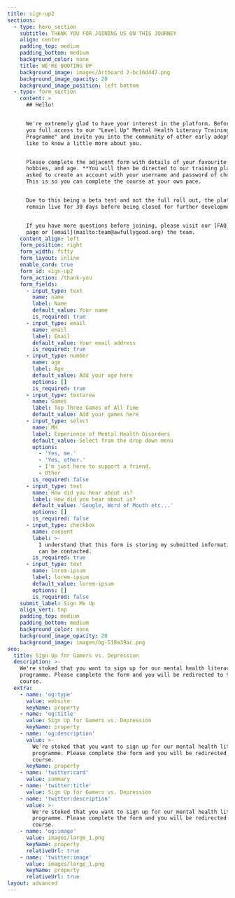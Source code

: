 ```yaml
---
title: sign-up2
sections:
  - type: hero_section
    subtitle: THANK YOU FOR JOINING US ON THIS JOURNEY
    align: center
    padding_top: medium
    padding_bottom: medium
    background_color: none
    title: WE'RE BOOTING UP
    background_image: images/Artboard 2-bc16d447.png
    background_image_opacity: 20
    background_image_position: left bottom
  - type: form_section
    content: >
      ## Hello!


      We're extremely glad to have your interest in the platform. Before we give
      you full access to our "Level Up" Mental Health Literacy Training
      Programme" and invite you into the community of other early adopters, we'd
      like to know a little more about you.


      Please complete the adjacent form with details of your favourite games,
      hobbies, and age. **You will then be directed to our training platform and
      asked to create an account with your username and password of choice**.
      This is so you can complete the course at your own pace.


      Due to this being a beta test and not the full roll out, the platform will
      remain live for 30 days before being closed for further development.


      If you have more questions before joining, please visit our [FAQ](/faq)
      page or [email](mailto:team@awfullygood.org) the team.
    content_align: left
    form_position: right
    form_width: fifty
    form_layout: inline
    enable_card: true
    form_id: sign-up2
    form_action: /thank-you
    form_fields:
      - input_type: text
        name: name
        label: Name
        default_value: Your name
        is_required: true
      - input_type: email
        name: email
        label: Email
        default_value: Your email address
        is_required: true
      - input_type: number
        name: age
        label: Age
        default_value: Add your age here
        options: []
        is_required: true
      - input_type: textarea
        name: Games
        label: Top Three Games of All Time
        default_value: Add your games here
      - input_type: select
        name: MH
        label: Experience of Mental Health Disorders
        default_value: Select from the drop down menu
        options:
          - 'Yes, me.'
          - 'Yes, other.'
          - I'm just here to support a friend.
          - Other
        is_required: false
      - input_type: text
        name: How did you hear about us?
        label: How did you hear about us?
        default_value: 'Google, Word of Mouth etc...'
        options: []
        is_required: false
      - input_type: checkbox
        name: consent
        label: >-
          I understand that this form is storing my submitted information so I
          can be contacted.
        is_required: true
      - input_type: text
        name: lorem-ipsum
        label: lorem-ipsum
        default_value: lorem-ipsum
        options: []
        is_required: false
    submit_label: Sign Me Up
    align_vert: top
    padding_top: medium
    padding_bottom: medium
    background_color: none
    background_image_opacity: 20
    background_image: images/bg-518a39ac.png
seo:
  title: Sign Up for Gamers vs. Depression
  description: >-
    We're stoked that you want to sign up for our mental health literacy
    programme. Please complete the form and you will be redirected to the
    course. 
  extra:
    - name: 'og:type'
      value: website
      keyName: property
    - name: 'og:title'
      value: Sign Up for Gamers vs. Depression
      keyName: property
    - name: 'og:description'
      value: >-
        We're stoked that you want to sign up for our mental health literacy
        programme. Please complete the form and you will be redirected to the
        course. 
      keyName: property
    - name: 'twitter:card'
      value: summary
    - name: 'twitter:title'
      value: Sign Up for Gamers vs. Depression
    - name: 'twitter:description'
      value: >-
        We're stoked that you want to sign up for our mental health literacy
        programme. Please complete the form and you will be redirected to the
        course. 
    - name: 'og:image'
      value: images/large_1.png
      keyName: property
      relativeUrl: true
    - name: 'twitter:image'
      value: images/large_1.png
      keyName: property
      relativeUrl: true
layout: advanced
---
```

